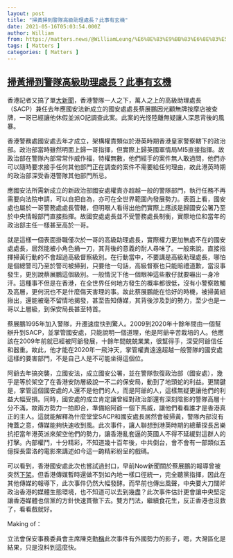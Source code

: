 ```yaml
---
layout: post
title: "掃黃掃到警隊高級助理處長？此事有玄機"
date: 2021-05-16T05:03:54.000Z
author: William
from: https://matters.news/@WilliamLeung/%E6%8E%83%E9%BB%83%E6%8E%83%E5%88%B0%E8%AD%A6%E9%9A%8A%E9%AB%98%E7%B4%9A%E5%8A%A9%E7%90%86%E8%99%95%E9%95%B7-%E6%AD%A4%E4%BA%8B%E6%9C%89%E7%8E%84%E6%A9%9F-bafyreidt7tezdcgwytc6cbxyvz7qwkkpl4sou6telhlnk73bwwt4xowl2i
tags: [ Matters ]
categories: [ Matters ]
---
```

<!--1621141434000-->
[掃黃掃到警隊高級助理處長？此事有玄機](https://matters.news/@WilliamLeung/%E6%8E%83%E9%BB%83%E6%8E%83%E5%88%B0%E8%AD%A6%E9%9A%8A%E9%AB%98%E7%B4%9A%E5%8A%A9%E7%90%86%E8%99%95%E9%95%B7-%E6%AD%A4%E4%BA%8B%E6%9C%89%E7%8E%84%E6%A9%9F-bafyreidt7tezdcgwytc6cbxyvz7qwkkpl4sou6telhlnk73bwwt4xowl2i)
------

<div>
<p>香港記者又搞了單<a href="https://www.singtaousa.com/ny/13-%E9%A6%99%E6%B8%AF/3414308-%E8%94%A1%E5%B1%95%E9%B5%AC%E6%B6%89%E5%85%89%E9%A1%A7%E7%84%A1%E7%89%8C%E6%8C%89%E6%91%A9+%E4%B8%80%E5%93%A5%E6%8C%87%E6%B4%BE%E3%80%8CO%E8%A8%98%E3%80%8D%E8%AA%BF%E6%9F%A5/" target="_blank">大新聞</a>，香港警隊一人之下，萬人之上的高級助理處長（SACP）兼任去年應國安法新成立的國安處處長蔡展鵬因光顧無牌按摩店被查牌，一哥已經讓他休假並派O記調查此案。此案的光怪陸離無疑讓人深思背後的風暴。</p><p>香港警務處國安處去年才成立，架構權責類似於港英時期香港皇家警察轄下的政治部。政治部當時雖然明面上歸一哥指揮，但實際上歸英國軍情局MI5直接指揮。故政治部在警隊內部常常作威作福，特權無數，他們經手的案件無人敢過問，他們亦可以隨時要求接手任何其他部門正在調查的案件不需要給任何理由，故此港英時期的政治部深受香港警隊其他部門所忌。</p><p>應國安法所需新成立的新政治部國安處權責亦超越一般的警隊部門，執行任務不再需要向法院申請，可以自把自為，亦可在全世界範圍內發展勢力。表面上看，國安處也屬於一哥警務處處長管轄，但明眼人看得出他們實際上應該是歸國安公署乃至於中央情報部門直接指揮。故國安處處長並不受警務處長制衡，實際地位和當年的政治部主任一樣甚至高於一哥。</p><p>就是這樣一個表面掛職僅次於一哥的高級助理處長，實際權力更加無處不在的國安處處長，居然能被小角色捅一刀，其背後的意義的耐人尋味了。一般來說，直接指揮掃黃行動的不會超過高級督察級別。在行動當中，不要講是高級助理處長，哪怕是個總警司乃至於警司被掃到，只要他一句話，高級督察也只能賠禮道歉，當沒事發生，更別說蔡展鵬這個級別。一般情況下他一個眼神這些散仔就要嚇出一身冷汗。這種事不但是在香港，在全世界任何地方發生的概率都很低，沒有小警察敢觸及高層，更何況也不是什麼傷天害理的事。故此蔡展鵬能在恰好的時機，被掃黃組揪出，還能被毫不留情地揭發，甚至告知傳媒，其背後涉及到的勢力，至少也是一哥以上層級，到保安局長甚至特首。</p><p>蔡展鵬1995年加入警隊，升遷速度快到驚人。2009到2020年十餘年間由一個幫辦升到SACP，並掌管國安處，只能說明一個道理，他是阿爺辛苦栽培的人。他應該在2009年前就已經被阿爺發展，十餘年間兢兢業業，很幫得手，深受阿爺信任和器重。故此，他才能在2020年一飛沖天，掌管權責遠遠超越一般警隊的國安處這樣的要害部門，不是自己人是不可能坐得這個位。</p><p>阿爺去年搞突襲，立國安法，成立國安公署，並在警隊恢復政治部（國安處），幾乎是等於架空了在香港安防層級說一不二的保安局，動到了地頭蛇的利益。更關鍵是，掌管這個國安處的人還不是他們的人，而是阿爺的人，這樣無疑更讓他們的利益大幅受損。同時，國安處的成立肯定讓曾經對政治部還有深刻陰影的警隊高層十分不滿，故兩方勢力一拍即合，準備給阿爺一個下馬威，讓他們看看誰才是香港真正的主人。這就能解釋為什麼堂堂SACP和國安處長居然會被掃黃，警隊內部沒有掩蓋之意，傳媒能夠快速收到風。此次事件，讓人聯想到港英時期的總華探長呂樂抗拒當年港英派來架空他們的勢力，讓香港亂套逼的英國人不得不延緩對這群人的打擊。內部權鬥，十分精彩，不知道幾十百年後，中共倒台，會不會有一部類似五億探長雷洛的電影來講述如今這一齣精彩紛呈的戲碼。</p><p>可以看到，香港國安處此次也嘗試過封口，早前Now新聞關於蔡展鵬的報導曾被突然<a href="https://hk.appledaily.com/local/20210512/VR4AUWDKDZEUFEQQ63Y5QMWFLE/" target="_blank">下架</a>。但香港傳媒暫時還做不到如內地一樣口徑統一，完全聽黨指揮，因此在其他傳媒的報導下，此次事件仍然大幅發酵。而早前也傳出風聲，中央要大刀闊斧政治香港的媒體生態環境，也不知道可以去到幾盡？此次事件估計更會讓中央堅定讓香港媒體也信黨的方針快速貫徹下去。雙方鬥法，繼續食花生，反正香港也沒救了，看看戲就好。</p><p>Making of：</p><p>立法會保安事務委員會主席陳克勤<a href="https://hd.stheadline.com/news/realtime/hk/2071485/%E5%8D%B3%E6%99%82-%E6%B8%AF%E8%81%9E-%E8%94%A1%E5%B1%95%E9%B5%AC%E6%B6%89%E5%85%89%E9%A1%A7%E7%84%A1%E7%89%8C%E6%8C%89%E6%91%A9%E5%BA%97%E5%8F%97%E6%9F%A5-%E9%99%B3%E5%85%8B%E5%8B%A4-%E6%8E%A5%E8%AD%A6%E5%93%A1%E8%A8%8A%E6%81%AF%E7%A8%B1%E6%B6%89%E5%A4%96%E5%9C%8B%E5%8B%A2%E5%8A%9B" target="_blank">稱</a>此次事件有外國勢力的影子，嗯，大灣區化是結果，只是沒料到這麼快。</p><p><br></p><p><br></p>
</div>
